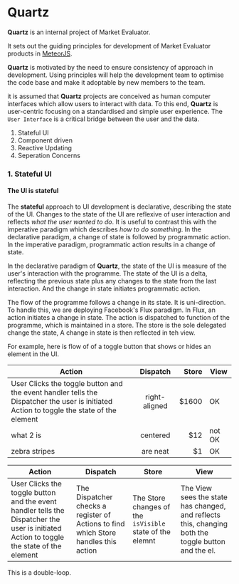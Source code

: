 # Quartz

__Quartz__ is an internal project of Market Evaluator.

It sets out the guiding principles for development of Market Evaluator products in [MeteorJS](https://github.com/meteor/meteor).

__Quartz__ is motivated by the need to ensure consistency of approach in development. Using principles will help the development team to optimise the code base and make it adoptable by new members to the team.

it is assumed that __Quartz__ projects are conceived as human computer interfaces which allow users to interact with data. To this end, __Quartz__ is user-centric focusing on a standardised and simple user experience. The `User Interface` is a critical bridge between the user and the data. 



1. Stateful UI
2. Component driven 
3. Reactive Updating
4. Seperation Concerns 
                                                                             
### 1. Stateful UI

#### The UI is __stateful__
 
The __stateful__ approach to UI development is declarative, describing the state of the UI. Changes to the state of the UI are reflexive of user interaction and reflects _what the user wanted to do_. It is useful to contrast this with the imperative paradigm which describes _how to do something_. In the declarative paradigm, a change of state is followed by programmatic action. In the imperative paradigm, programmatic action results in a change of state.                                                                   

In the declarative paradigm of __Quartz__, the state of the UI is measure of the user's interaction with the programme. The state of the UI is a delta, reflecting the previous state plus any changes to the state from the last interaction. And the change in state initiates programmatic action.  

The flow of the programme follows a change in its state. It is uni-direction. To handle this, we are deploying Facebook's Flux paradigm. In Flux, an action initiates a change in state. The action is dispatched to function of the programme, which is maintained in a store. The store is the sole delegated change the state, A change in state is then reflected in teh view.
 
For example, here is flow of of a toggle button that shows or hides an element in the UI.

| Action        | Dispatch           | Store  | View |
| ------------- |:-------------:| -----:| ---|
| User Clicks the toggle button and the event handler tells the Dispatcher the user is initiated Action to toggle the state of the element      | right-aligned | $1600 | OK |
| what 2 is      | centered      |   $12 | not OK |
| zebra stripes | are neat      |    $1 | OK |
  
 | Action | Dispatch | Store | View |
 | ------ | -------- | ----- | ---- |
 | User Clicks the toggle button and the event handler tells the Dispatcher the user is initiated Action to toggle the state of the element | The Dispatcher checks a register of Actions to find which Store handles this action| The Store changes of the `isVisible` state of the elemnt | The View sees the state has changed, and reflects this, changing both the toggle button and the el. |
  
  This is a double-loop.


